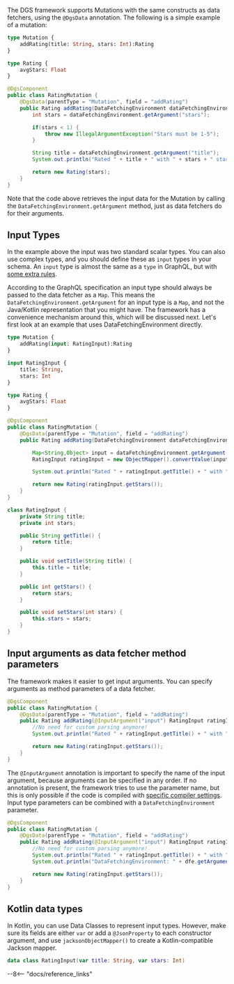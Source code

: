 
The DGS framework supports Mutations with the same constructs as data fetchers, using<!-- http://go/pv http://go/use --> the `@DgsData` annotation.
The following is a simple example of a mutation:

```graphql
type Mutation {
    addRating(title: String, stars: Int):Rating
}

type Rating {
    avgStars: Float
}
```

```java
@DgsComponent
public class RatingMutation {
    @DgsData(parentType = "Mutation", field = "addRating")
    public Rating addRating(DataFetchingEnvironment dataFetchingEnvironment) {
        int stars = dataFetchingEnvironment.getArgument("stars");

        if(stars < 1) {
            throw new IllegalArgumentException("Stars must be 1-5");
        }

        String title = dataFetchingEnvironment.getArgument("title");
        System.out.println("Rated " + title + " with " + stars + " stars") ;

        return new Rating(stars);
    }
}
```

Note that the code above retrieves the input data for the Mutation by calling the `DataFetchingEnvironment.getArgument` method, just as data fetchers do for their arguments.

## Input Types

In the example above the input was two standard scalar types.
You can also use complex types, and you should define these as `input` types in your schema.
An `input` type is almost the same as a `type` in GraphQL, but with [some extra rules](https://graphql.org/learn/schema/#input-types).

According to the GraphQL specification an input type should<!-- http://go/should --> always be passed<!-- http://go/pv --> to the data fetcher as a `Map`.
This means the `DataFetchingEnvironment.getArgument` for an input type is a `Map`, and not the Java/Kotlin representation that you might have.
The framework has a convenience mechanism around this, which will be discussed next.
Let's first look at an example that uses DataFetchingEnvironment directly.

```graphql
type Mutation {
    addRating(input: RatingInput):Rating
}

input RatingInput {
    title: String,
    stars: Int
}

type Rating {
    avgStars: Float
}
```

```java
@DgsComponent
public class RatingMutation {
    @DgsData(parentType = "Mutation", field = "addRating")
    public Rating addRating(DataFetchingEnvironment dataFetchingEnvironment) {

        Map<String,Object> input = dataFetchingEnvironment.getArgument("input");
        RatingInput ratingInput = new ObjectMapper().convertValue(input, RatingInput.class);

        System.out.println("Rated " + ratingInput.getTitle() + " with " + ratingInput.getStars() + " stars") ;

        return new Rating(ratingInput.getStars());
    }
}

class RatingInput {
    private String title;
    private int stars;

    public String getTitle() {
        return title;
    }

    public void setTitle(String title) {
        this.title = title;
    }

    public int getStars() {
        return stars;
    }

    public void setStars(int stars) {
        this.stars = stars;
    }
}
```

## Input arguments as data fetcher method parameters
The framework makes it easier to get input arguments.
You can specify arguments as method parameters of a data fetcher.

```java
@DgsComponent
public class RatingMutation {
    @DgsData(parentType = "Mutation", field = "addRating")
    public Rating addRating(@InputArgument("input") RatingInput ratingInput) {
        //No need for custom parsing anymore!
        System.out.println("Rated " + ratingInput.getTitle() + " with " + ratingInput.getStars() + " stars") ;

        return new Rating(ratingInput.getStars());
    }
}
```

The `@InputArgument` annotation is important to specify the name of the input argument, because arguments can be specified in any order.
If no annotation is present, the framework tries to use the parameter name, but this is only possible if the code is compiled with [specific compiler settings](https://docs.oracle.com/javase/tutorial/reflect/member/methodparameterreflection.html).
Input type parameters can be combined with a `DataFetchingEnvironment` parameter.

```java
@DgsComponent
public class RatingMutation {
    @DgsData(parentType = "Mutation", field = "addRating")
    public Rating addRating(@InputArgument("input") RatingInput ratingInput, DataFetchingEnvironment dfe) {
        //No need for custom parsing anymore!
        System.out.println("Rated " + ratingInput.getTitle() + " with " + ratingInput.getStars() + " stars") ;
        System.out.println("DataFetchingEnvironment: " + dfe.getArgument(ratingInput));

        return new Rating(ratingInput.getStars());
    }
}
```

## Kotlin data types

In Kotlin, you can use Data Classes to represent input types.
However, make sure its<!-- "its" is ambiguous here --> fields are either `var` or add a `@JsonProperty` to each constructor argument, and use `jacksonObjectMapper()` to create a Kotlin-compatible Jackson mapper.

```kotlin
data class RatingInput(var title: String, var stars: Int)
```

--8<-- "docs/reference_links"

